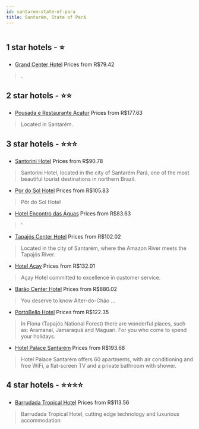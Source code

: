 ```yaml
---
id: santarem-state-of-para
title: Santarém, State of Pará
---
```


<center><img src="https://static.hotelurbano.com/reservas/prod0/11/11041/5b717dcd2cb82_grand-center-hotel.jpg" alt="" /></center>


##  1 star hotels - ⭐️

-    [Grand Center Hotel](https://us.hurb.com/hotels/santarem/grand-center-hotel-11041?cmp=18055) Prices from R$79.42
   > .

##  2 star hotels - ⭐️⭐️

-    [Pousada e Restaurante Acatur](https://us.hurb.com/hotels/santarem/pousada-restaurante-acatur-5776?cmp=18055) Prices from R$177.63
   > Located in Santarém.

##  3 star hotels - ⭐️⭐️⭐️

-    [Santorini Hotel](https://us.hurb.com/hotels/santarem/santorini-hotel-6868?cmp=18055) Prices from R$90.78
   > Santorini Hotel, located in the city of Santarém Pará, one of the most beautiful tourist destinations in northern Brazil.
-    [Por do Sol Hotel](https://us.hurb.com/hotels/santarem/por-do-sol-hotel-9405?cmp=18055) Prices from R$105.83
   > Pôr do Sol Hotel
-    [Hotel Encontro das Águas](https://us.hurb.com/hotels/santarem/hotel-encontro-das-aguas-11694?cmp=18055) Prices from R$83.63
   > '
-    [Tapajós Center Hotel](https://us.hurb.com/hotels/santarem/tapajos-center-hotel-5860?cmp=18055) Prices from R$102.02
   > Located in the city of Santarém, where the Amazon River meets the Tapajós River.
-    [Hotel Açay](https://us.hurb.com/hotels/santarem/hotel-acay-5649?cmp=18055) Prices from R$132.01
   > Açay Hotel committed to excellence in customer service.
-    [Barão Center Hotel](https://us.hurb.com/hotels/santarem/barao-center-hotel-4153?cmp=18055) Prices from R$880.02
   > You deserve to know Alter-do-Chão ...
-    [PortoBello Hotel](https://us.hurb.com/hotels/santarem/portobello-hotel-8485?cmp=18055) Prices from R$122.35
   > In Flona (Tapajós National Forest) there are wonderful places, such as: Aramanaí, Jamaraquá and Maguari. For you who come to spend your holidays.
-    [Hotel Palace Santarém](https://us.hurb.com/hotels/santarem/hotel-palace-santarem-8066?cmp=18055) Prices from R$193.68
   > Hotel Palace Santarém offers 60 apartments, with air conditioning and free WiFi, a flat-screen TV and a private bathroom with shower.

##  4 star hotels - ⭐️⭐️⭐️⭐️

-    [Barrudada Tropical Hotel](https://us.hurb.com/hotels/santarem/barrudada-tropical-hotel-6278?cmp=18055) Prices from R$113.56
   > Barrudada Tropical Hotel, cutting edge technology and luxurious accommodation

